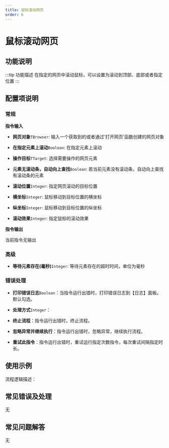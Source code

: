 ```yaml
---
title: 鼠标滚动网页
order: 6
---
```


# 鼠标滚动网页

## 功能说明

:::tip 功能描述
在指定的网页中滚动鼠标，可以设置为滚动到顶部、底部或者指定位置
:::

## 配置项说明

### 常规

**指令输入**

- **网页对象**`TBrowser`: 输入一个获取到的或者通过'打开网页'函数创建的网页对象

- **在指定元素上滚动**`Boolean`: 在指定元素上滚动

- **操作目标**`TTarget`: 选择需要操作的网页元素

- **元素无滚动条，自动向上查找**`Boolean`: 若当前元素没有滚动条，自动向上查找有滚动条的元素

- **滚动位置**`Integer`: 指定网页滚动的目标位置

- **横坐标**`Integer`: 鼠标移动到目标位置的横坐标

- **纵坐标**`Integer`: 鼠标移动到目标位置的纵坐标

- **滚动效果**`Integer`: 指定鼠标的滚动效果


**指令输出**

当前指令无输出

### 高级

- **等待元素存在(毫秒)**`Integer`: 等待元素存在的超时时间，单位为毫秒

### 错误处理

- **打印错误日志**`Boolean`：当指令运行出错时，打印错误日志到【日志】面板。默认勾选。

- **处理方式**`Integer`：

 - **终止流程**：指令运行出错时，终止流程。

 - **忽略异常并继续执行**：指令运行出错时，忽略异常，继续执行流程。

 - **重试此指令**：指令运行出错时，重试运行指定次数指令，每次重试间隔指定时长。

## 使用示例

流程逻辑描述：

## 常见错误及处理

无

## 常见问题解答

无

